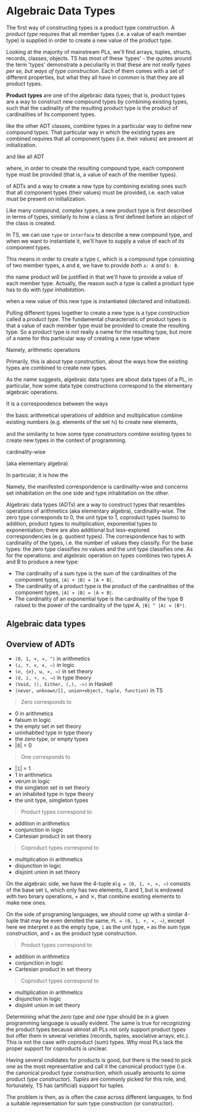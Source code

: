 # Algebraic Data Types







The first way of constructing types is a product type construction. A *product type* requires that all member types (i.e. a value of each member type) is supplied in order to create a new value of the product type. 


Looking at the majority of mainstream PLs, we'll find arrays, tuples, structs, records, classes, objects. TS has most of these 'types' - the quotes around the term 'types' demonstrate a peculiarity in that these are *not really types per se, but ways of type construction*. Each of them comes with a set of different properties, but what they all have in common is that they are all product types.

**Product types** are one of the algebraic data types; that is, product types are a way to construct new compound types by combining existing types, such that the cadinality of the resulting product type is the product of cardinalities of its component types.







like the other ADT classes, combine types in a particular way to define new compound types. That particular way in which the existing types are combined requires that all component types (i.e. their values) are present at initialization.





and like all ADT 

where, in order to create the resulting compound type, each component type must be provided (that is, a value of each of the member types).


of ADTs and a way to create a new type by combining existing ones such that all component types (their values) must be provided, i.e. each value must be present on initialization. 

Like many compound, complex types, a new product type is first described in terms of types, similarly to how a class is first defined before an object of the class is created. 

In TS, we can use `type` or `interface` to describe a new compound type, and when we want to instantiate it, we'll have to supply a value of each of its component types. 

This means in order to create a type `C`, which is a compound type consisting of two member types, `A` and `B`, we have to provide *both* `a: A` *and* `b: B`. 




the name product will be justified in that we'll have to provide a value of each member type. Actually, the reason such a type is called a product type has to do with *type inhabitation*. 





when a new value of this new type is instantiated (declared and initialized).





Pulling different types together to create a new type is a type construction called a *product type*. The fundamental characteristic of product types is that a value of each member type must be provided to create the resulting type. So a product type is not really a name for the resulting type, but more of a name for this particular way of creating a new type where 








Namely, arithmetic operations 




Primarily, this is about type construction, about the ways how the existing types are combined to create new types.




As the name suggests, algebraic data types are about data types of a PL, in particular, how some data type constructions correspond to the elementary algebraic operations.


It is a correspondence between the ways 

the basic arithmetical operations of addition and multiplication combine existing numbers (e.g. elements of the set ℕ) to create new elements, 

and the similarity to how some type constructors combine existing types to create new types in the context of programming.


cardinality-wise

(aka elementary algebra) 

In particular, it is how the 

Namely, the manifested correspondence is cardinality-wise and concerns set inhabitation on the one side and type inhabitation on the other.





Algebraic data types (ADTs) are a way to construct types that resambles operations of arithmetics (aka elementary algebra), cardinality-wise. The zero type corresponds to 0, the unit type to 1, coproduct types (sums) to addition, product types to multiplication, exponential types to exponentiation; there are also additional but less-explored correspondencies (e.g. quotient types). The correspondence has to with cardinality of the types, i.e. the number of values they classify. For the base types: the zero type classifies no values and the unit type classifies one. As for the operations: and algebraic operation on types combines two types A and B to produce a new type:
- The cardinality of a sum type is the sum of the cardinalities of the component types, `|A| + |B| = |A + B|`.
- The cardinality of a product type is the product of the cardinalities of the component types, `|A| ⨯ |B| = |A ⨯ B|`.
- The cardinality of an exponential type is the cardinality of the type B raised to the power of the cardinality of the type A, `|B| ^ |A| = |Bᴬ|`.

## Algebraic data types

## Overview of ADTs

- `(0, 1, +, ⨯, ^)`   in arithmetics
- `(⊥, ⊤, ∨, ∧, ⇒)`   in logic
- `(∅, {∅}, ⊎, ⨯, →)` in set theory
- `(𝟘, 𝟙, +, ⨯, →)`   in type theory
- `(Void, (), Either, (,), ->)` in Haskell
- `(never, unknown/[], union+object, tuple, function)` in TS






>Zero corresponds to
- 0 in arithmetics
- falsum in logic
- the empty set in set theory
- uninhabited type in type theory
- the zero type, or empty types
- |𝟘| = 0

>One corresponds to
- |𝟙| = 1
- 1 in arithmetics
- verum in logic
- the simgleton set in set theory
- an inhabited type in type theory
- the unit type, simgleton types


>Product types correspond to
- addition in arithmetics
- conjunction in logic
- Cartesian product in set theory

>Coproduct types correspond to
- multiplication in arithmetics
- disjunction in logic
- disjoint union in set theory



On the algebraic side, we have the 4-tuple `Alg = (0, 1, +, ⨯, →)` consists of the base set `S`, which only has two elements, 0 and 1, but is endowed with two binary operations, + and ⨯, that combine existing elements to make new ones.

On the side of programing languages, we should come up with a similar 4-tuple that may be even denoted the same, `PL = (0, 1, +, ⨯, →)`, except here we interpret `0` as the empty type, `1` as the unit type, `+` as the sum type construction, and `⨯` as the product type construction.

>Product types correspond to
- addition in arithmetics
- conjunction in logic
- Cartesian product in set theory

>Coproduct types correspond to
- multiplication in arithmetics
- disjunction in logic
- disjoint union in set theory

Determining what the *zero type* and *one type* should be in a given programming language is usually evident. The same is true for recognizing the product types because almost all PLs not only support product types but offer them in several verieties (records, tuples, asociative arrays, etc.). This is not the case with coproduct (sum) types. Why most PLs lack the proper support for coproducts is unclear.

Having several cndidates for products is good, but there is the need to pick one as the most representative and call it the canonical product type (i.e. the canonical product *type construction*, which usually amounts to some product *type constructor*). *Tuples* are commonly picked for this role, and, fortunately, TS has (artificial) support for tuples.

The problem is then, as is often the case across different languages, to find a suitable representation for sum type construction (or constructor).
